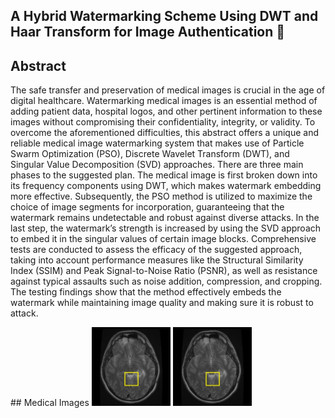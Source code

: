 ## A Hybrid Watermarking Scheme Using DWT and Haar Transform for Image Authentication 👋
## Abstract
<p>The safe transfer and preservation of medical images is crucial in the age of digital healthcare. Watermarking medical images is an essential method of adding patient data, hospital logos, and other pertinent information to these images without compromising their confidentiality, integrity, or validity. To overcome the aforementioned difficulties, this abstract offers a unique and reliable medical image watermarking system that makes use of Particle Swarm Optimization (PSO), Discrete Wavelet Transform (DWT), and Singular Value Decomposition (SVD) approaches. There are three main phases to the suggested plan. The medical image is first broken down into its frequency components using DWT, which makes watermark embedding more effective. Subsequently, the PSO method is utilized to maximize the choice of image segments for incorporation, guaranteeing that the watermark remains undetectable and robust against diverse attacks. In the last step, the watermark’s strength is increased by using the SVD approach to embed it in the singular values of certain image blocks. Comprehensive tests are conducted to assess the efficacy of the suggested approach, taking into account performance measures like the Structural Similarity Index (SSIM) and Peak Signal-to-Noise Ratio (PSNR), as well as resistance against typical assaults such as noise addition, compression, and cropping. The testing findings show that the method effectively embeds the watermark while maintaining image quality and making sure it is robust to attack.</p>
## Medical Images
<img src="d.jpg" height="25%" width="25%">
<img src="d.jpg" height="25%" width="25%">
